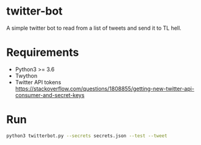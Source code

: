 # twitter-bot
A simple twitter bot to read from a list of tweets and send it to TL hell. 

# Requirements
 * Python3 >= 3.6
 * Twython
 * Twitter API tokens https://stackoverflow.com/questions/1808855/getting-new-twitter-api-consumer-and-secret-keys

 # Run 
 ````sh
python3 twitterbot.py --secrets secrets.json --test --tweet
````
